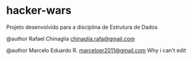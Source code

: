 # hacker-wars
Projeto desenvolvido para a disciplina de Estrutura de Dados

@author Rafael Chinaglia <chinaglia.rafa@gmail.com>



@author Marcelo Eduardo R. <marceloer2011@gmail.com>
 Why i can't edit

 
